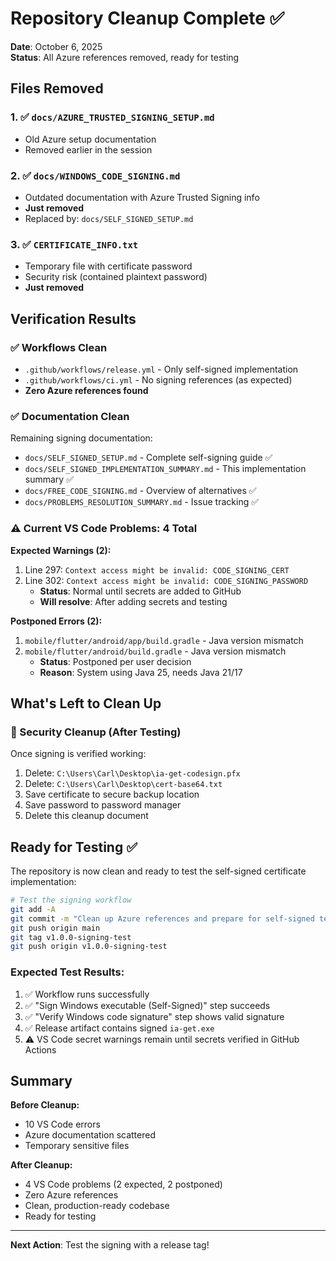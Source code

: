 # Repository Cleanup Complete ✅

**Date**: October 6, 2025  
**Status**: All Azure references removed, ready for testing

## Files Removed

### 1. ✅ `docs/AZURE_TRUSTED_SIGNING_SETUP.md`
- Old Azure setup documentation
- Removed earlier in the session

### 2. ✅ `docs/WINDOWS_CODE_SIGNING.md`
- Outdated documentation with Azure Trusted Signing info
- **Just removed**
- Replaced by: `docs/SELF_SIGNED_SETUP.md`

### 3. ✅ `CERTIFICATE_INFO.txt`
- Temporary file with certificate password
- Security risk (contained plaintext password)
- **Just removed**

## Verification Results

### ✅ Workflows Clean
- `.github/workflows/release.yml` - Only self-signed implementation
- `.github/workflows/ci.yml` - No signing references (as expected)
- **Zero Azure references found**

### ✅ Documentation Clean
Remaining signing documentation:
- `docs/SELF_SIGNED_SETUP.md` - Complete self-signing guide ✅
- `docs/SELF_SIGNED_IMPLEMENTATION_SUMMARY.md` - This implementation summary ✅
- `docs/FREE_CODE_SIGNING.md` - Overview of alternatives ✅
- `docs/PROBLEMS_RESOLUTION_SUMMARY.md` - Issue tracking ✅

### ⚠️ Current VS Code Problems: 4 Total

**Expected Warnings (2):**
1. Line 297: `Context access might be invalid: CODE_SIGNING_CERT`
2. Line 302: `Context access might be invalid: CODE_SIGNING_PASSWORD`
   - **Status**: Normal until secrets are added to GitHub
   - **Will resolve**: After adding secrets and testing

**Postponed Errors (2):**
1. `mobile/flutter/android/app/build.gradle` - Java version mismatch
2. `mobile/flutter/android/build.gradle` - Java version mismatch
   - **Status**: Postponed per user decision
   - **Reason**: System using Java 25, needs Java 21/17

## What's Left to Clean Up

### 🔐 Security Cleanup (After Testing)
Once signing is verified working:
1. Delete: `C:\Users\Carl\Desktop\ia-get-codesign.pfx`
2. Delete: `C:\Users\Carl\Desktop\cert-base64.txt`
3. Save certificate to secure backup location
4. Save password to password manager
5. Delete this cleanup document

## Ready for Testing ✅

The repository is now clean and ready to test the self-signed certificate implementation:

```bash
# Test the signing workflow
git add -A
git commit -m "Clean up Azure references and prepare for self-signed testing"
git push origin main
git tag v1.0.0-signing-test
git push origin v1.0.0-signing-test
```

### Expected Test Results:
1. ✅ Workflow runs successfully
2. ✅ "Sign Windows executable (Self-Signed)" step succeeds
3. ✅ "Verify Windows code signature" step shows valid signature
4. ✅ Release artifact contains signed `ia-get.exe`
5. ⚠️ VS Code secret warnings remain until secrets verified in GitHub Actions

## Summary

**Before Cleanup:**
- 10 VS Code errors
- Azure documentation scattered
- Temporary sensitive files

**After Cleanup:**
- 4 VS Code problems (2 expected, 2 postponed)
- Zero Azure references
- Clean, production-ready codebase
- Ready for testing

---

**Next Action**: Test the signing with a release tag!
